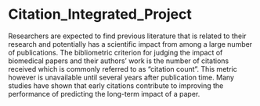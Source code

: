 # Citation_Integrated_Project
Researchers are expected to find previous literature that is related to their research and potentially has a scientific impact from among a large number of publications. The bibliometric criterion for judging the impact of biomedical papers and their authors’ work is the number of citations received which is commonly referred to as “citation count”. This metric however is unavailable until several years after publication time. Many studies have shown that early citations contribute to improving the performance of predicting the long-term impact of a paper. 

